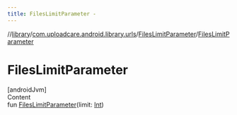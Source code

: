 ```yaml
---
title: FilesLimitParameter -
---
```

//[library](../../index.md)/[com.uploadcare.android.library.urls](../index.md)/[FilesLimitParameter](index.md)/[FilesLimitParameter](-files-limit-parameter.md)



# FilesLimitParameter  
[androidJvm]  
Content  
fun [FilesLimitParameter](-files-limit-parameter.md)(limit: [Int](https://kotlinlang.org/api/latest/jvm/stdlib/kotlin/-int/index.html))  



